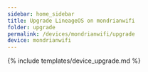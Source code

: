 ```yaml
---
sidebar: home_sidebar
title: Upgrade LineageOS on mondrianwifi
folder: upgrade
permalink: /devices/mondrianwifi/upgrade
device: mondrianwifi
---
```

{% include templates/device_upgrade.md %}
